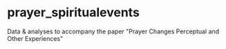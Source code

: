 # prayer_spiritualevents
Data &amp; analyses to accompany the paper "Prayer Changes Perceptual and Other Experiences"
